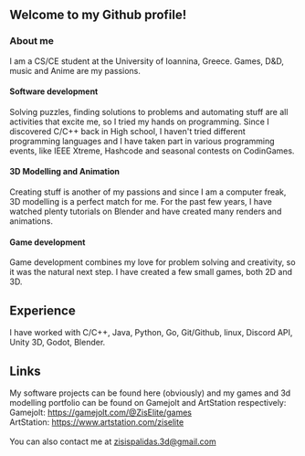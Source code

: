 ## Welcome to my Github profile!

### About me

I am a CS/CE student at the University of Ioannina, Greece. Games, D&D, music and Anime are my passions.

#### Software development

Solving puzzles, finding solutions to problems and automating stuff are all activities that excite me, so I tried my hands on programming.
Since I discovered C/C++ back in High school, I haven't tried different programming languages and I have taken part in various programming events, 
like IEEE Xtreme, Hashcode and seasonal contests on CodinGames.

#### 3D Modelling and Animation

Creating stuff is another of my passions and since I am a computer freak, 3D modelling is a perfect match for me. For the past few years, I have watched 
plenty tutorials on Blender and have created many renders and animations.

#### Game development

Game development combines my love for problem solving and creativity, so it was the natural next step. I have created a few small games, both 2D and 3D.

## Experience
I have worked with C/C++, Java, Python, Go, Git/Github, linux, Discord API, Unity 3D, Godot, Blender.

## Links
My software projects can be found here (obviously) and my games and 3d modelling portfolio can be found on Gamejolt and ArtStation respectively:\
Gamejolt: https://gamejolt.com/@ZisElite/games \
ArtStation: https://www.artstation.com/ziselite \
\
You can also contact me at zisispalidas.3d@gmail.com

<!--
**ZisElite/ZisElite** is a ✨ _special_ ✨ repository because its `README.md` (this file) appears on your GitHub profile.

Here are some ideas to get you started:

- 🔭 I’m currently working on ...
- 🌱 I’m currently learning ...
- 👯 I’m looking to collaborate on ...
- 🤔 I’m looking for help with ...
- 💬 Ask me about ...
- 📫 How to reach me: ...
- ⚡ Fun fact: ...
-->

